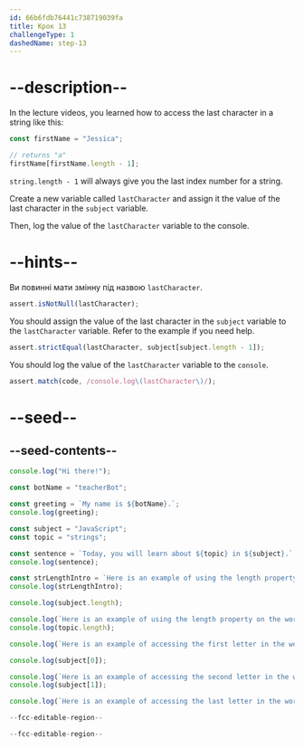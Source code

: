 ```yaml
---
id: 66b6fdb76441c738719039fa
title: Крок 13
challengeType: 1
dashedName: step-13
---
```


# --description--

In the lecture videos, you learned how to access the last character in a string like this:

```js
const firstName = "Jessica";

// returns "a"
firstName[firstName.length - 1];
```

`string.length - 1` will always give you the last index number for a string.

Create a new variable called `lastCharacter` and assign it the value of the last character in the `subject` variable.

Then, log the value of the `lastCharacter` variable to the console.

# --hints--

Ви повинні мати змінну під назвою `lastCharacter`.

```js
assert.isNotNull(lastCharacter);
```

You should assign the value of the last character in the `subject` variable to the `lastCharacter` variable. Refer to the example if you need help.

```js
assert.strictEqual(lastCharacter, subject[subject.length - 1]);
```

You should log the value of the `lastCharacter` variable to the `console`.

```js
assert.match(code, /console.log\(lastCharacter\)/);
```

# --seed--

## --seed-contents--

```js
console.log("Hi there!");

const botName = "teacherBot";

const greeting = `My name is ${botName}.`;
console.log(greeting);

const subject = "JavaScript";
const topic = "strings";

const sentence = `Today, you will learn about ${topic} in ${subject}.`;
console.log(sentence);

const strLengthIntro = `Here is an example of using the length property on the word ${subject}.`;
console.log(strLengthIntro);

console.log(subject.length);

console.log(`Here is an example of using the length property on the word ${topic}.`);
console.log(topic.length);

console.log(`Here is an example of accessing the first letter in the word ${subject}.`);

console.log(subject[0]);

console.log(`Here is an example of accessing the second letter in the word ${subject}.`);
console.log(subject[1]);

console.log(`Here is an example of accessing the last letter in the word ${subject}.`);

--fcc-editable-region--

--fcc-editable-region--
```
